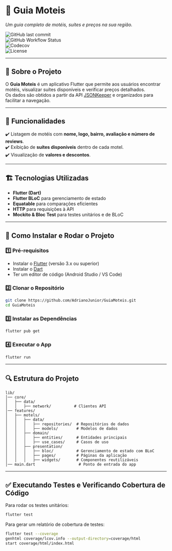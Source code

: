 # 🏨 **Guia Moteis**
_Um guia completo de motéis, suítes e preços na sua região._

![GitHub last commit](https://img.shields.io/github/last-commit/AdrianoJunior/GuiaMoteis)  
![GitHub Workflow Status](https://img.shields.io/github/actions/workflow/status/AdrianoJunior/GuiaMoteis/flutter-test-coverage.yml?label=CI%2FCD)  
![Codecov](https://img.shields.io/codecov/c/github/AdrianoJunior/GuiaMoteis)  
![License](https://img.shields.io/github/license/AdrianoJunior/GuiaMoteis)

---

## 📌 **Sobre o Projeto**
O **Guia Moteis** é um aplicativo Flutter que permite aos usuários encontrar motéis, visualizar suítes disponíveis e verificar preços detalhados.  
Os dados são obtidos a partir da API [JSONKeeper](https://www.jsonkeeper.com/b/1IXK) e organizados para facilitar a navegação.

---

## 📲 **Funcionalidades**
✔️ Listagem de motéis com **nome, logo, bairro, avaliação e número de reviews**.  
✔️ Exibição de **suítes disponíveis** dentro de cada motel.  
✔️ Visualização de **valores e descontos**.  

---

## 🏗 **Tecnologias Utilizadas**
- **Flutter (Dart)**
- **Flutter BLoC** para gerenciamento de estado
- **Equatable** para comparações eficientes
- **HTTP** para requisições à API
- **Mockito & Bloc Test** para testes unitários e de BLoC

---

## 🚀 **Como Instalar e Rodar o Projeto**

### **1️⃣ Pré-requisitos**
- Instalar o [Flutter](https://flutter.dev/docs/get-started/install) (versão 3.x ou superior)
- Instalar o [Dart](https://dart.dev/get-dart)
- Ter um editor de código (Android Studio / VS Code)

### **2️⃣ Clonar o Repositório**
```sh
git clone https://github.com/AdrianoJunior/GuiaMoteis.git
cd GuiaMoteis
```

### **3️⃣ Instalar as Dependências**
```sh
flutter pub get
```

### **4️⃣ Executar o App**
```sh
flutter run
```

---

## 🔍 **Estrutura do Projeto**
```
lib/
│── core/
│   ├── data/
│   │   ├── network/          # Clientes API
│── features/
│   ├── motels/
│   │   ├── data/
│   │   │   ├── repositories/  # Repositórios de dados
│   │   │   ├── models/        # Modelos de dados
│   │   ├── domain/
│   │   │   ├── entities/      # Entidades principais
│   │   │   ├── use_cases/     # Casos de uso
│   │   ├── presentation/
│   │   │   ├── bloc/          # Gerenciamento de estado com BLoC
│   │   │   ├── pages/         # Páginas da aplicação
│   │   │   ├── widgets/       # Componentes reutilizáveis
│── main.dart                   # Ponto de entrada do app
```

---

## ✅ **Executando Testes e Verificando Cobertura de Código**
Para rodar os testes unitários:
```sh
flutter test
```
Para gerar um relatório de cobertura de testes:
```sh
flutter test --coverage
genhtml coverage/lcov.info --output-directory=coverage/html
start coverage/html/index.html
```